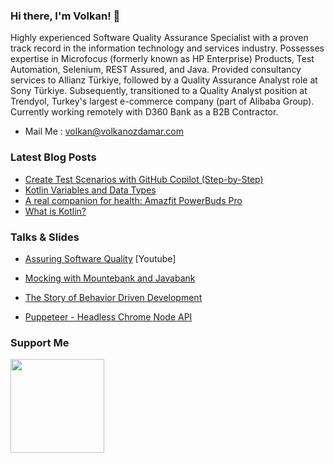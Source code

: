 <!-- <img align="right" src="https://volkanozdamar.com/images/Logo.png" alt="volkanozdamar blog logo" width=300px height=300px /> -->

### Hi there, I'm Volkan! 🌋 

Highly experienced Software Quality Assurance Specialist with a proven track record in the information technology and services industry. Possesses expertise in Microfocus (formerly known as HP Enterprise) Products, Test Automation, Selenium, REST Assured, and Java. Provided consultancy services to Allianz Türkiye, followed by a Quality Assurance Analyst role at Sony Türkiye. Subsequently, transitioned to a Quality Analyst position at Trendyol, Turkey's largest e-commerce company (part of Alibaba Group). Currently working remotely with D360 Bank as a B2B Contractor.

-   Mail Me : volkan@volkanozdamar.com 

### Latest Blog Posts
<!-- BLOG-POST-LIST:START -->
- [Create Test Scenarios with GitHub Copilot &lpar;Step-by-Step&rpar;](http://volkanozdamar.com/Create-Test-Scenarios-with-GitHub-Copilot-Step-by-Step/)
- [Kotlin Variables and Data Types](http://volkanozdamar.com/Kotlin-variables-and-data-types/)
- [A real companion for health: Amazfit PowerBuds Pro](http://volkanozdamar.com/A-real-companion-for-health-Amazfit-PowerBuds-Pro/)
- [What is Kotlin?](http://volkanozdamar.com/What-is-Kotlin/)
<!-- BLOG-POST-LIST:END -->

### Talks & Slides

-  [Assuring Software Quality](https://www.youtube.com/watch?v=bkihxtMqdWY) [Youtube]

-  [Mocking with Mountebank and Javabank](https://volkanozdamar.com/slides/mountebank/)

-  [The Story of Behavior Driven Development](https://volkanozdamar.com/slides/BDD/index.html)

-  [Puppeteer - Headless Chrome Node API](https://volkanozdamar.com/slides/puppeteer/sony/Puppeteer.pptx)

### Support Me

<a href="https://www.buymeacoffee.com/volkanozdamar"><img src="https://cdn.buymeacoffee.com/buttons/v2/default-yellow.png" width="150"/></a>

